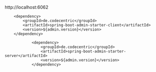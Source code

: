 
http://localhost:6062


        <dependency>
            <groupId>de.codecentric</groupId>
            <artifactId>spring-boot-admin-starter-client</artifactId>
            <version>${admin.version}</version>
        </dependency>
        
                <dependency>
                    <groupId>de.codecentric</groupId>
                    <artifactId>spring-boot-admin-starter-server</artifactId>
                    <version>${admin.version}</version>
                </dependency>